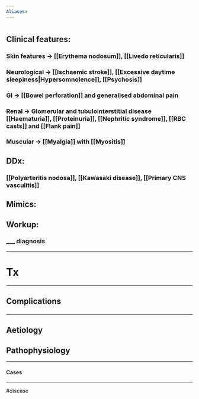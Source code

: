```yaml
---
Aliases:
---
```

# 
## Clinical features:
### Skin features -> [[Erythema nodosum]], [[Livedo reticularis]]	
### Neurological -> [[Ischaemic stroke]], [[Excessive daytime sleepiness|Hypersomnolence]], [[Psychosis]]
### GI -> [[Bowel perforation]] and generalised abdominal pain
### Renal -> Glomerular and tubulointerstitial disease [[Haematuria]], [[Proteinuria]], [[Nephritic syndrome]], [[RBC casts]] and [[Flank pain]]
### Muscular -> [[Myalgia]] with [[Myositis]]
## DDx:
### [[Polyarteritis nodosa]], [[Kawasaki disease]], [[Primary CNS vasculitis]]
## Mimics:
###
## Workup:
### ___ diagnosis
---
# Tx

---
## Complications
###

---
## Aetiology
## Pathophysiology

---
#### Cases


---
#disease 